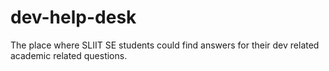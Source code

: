 # dev-help-desk
The place where SLIIT SE students could find answers for their dev related academic related questions. 
